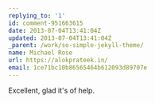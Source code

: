 ```yaml
---
replying_to: '1'
id: comment-951663615
date: 2013-07-04T13:41:04Z
updated: 2013-07-04T13:41:04Z
_parent: /work/so-simple-jekyll-theme/
name: Michael Rose
url: https://alokprateek.in/
email: 1ce71bc10b86565464b612093d89707e
---
```


Excellent, glad it's of help.
